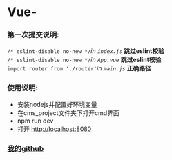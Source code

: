 # Vue-
### 第一次提交说明:  
```/* eslint-disable no-new */```*in `index.js`*
  **跳过eslint校验**  
```/* eslint-disable no-new */```*in `App.vue`*
  **跳过eslint校验**  
```import router from './router'```*in `main.js`*
  **正确路径**
  
  ### 使用说明:
  * 安装nodejs并配置好环境变量
  * 在cms_project文件夹下打开cmd界面
  * npm run dev
  * 打开 [http://localhost:8080](http://localhost:8080)
  
  
  ### [我的github](https://github.com/BULLXM123)
  
